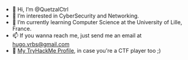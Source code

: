 - 👋 Hi, I’m @QuetzalCtrl
- 👀 I’m interested in CyberSecurity and Networking.
- 🌱 I’m currently learning Computer Science at the University of Lille, France.
- 📫 If you wanna reach me, just send me an email at hugo.vrbs@gmail.com
- 🤖 [My TryHackMe Profile](https://tryhackme.com/p/QuetzalCoatl), in case you're a CTF player too ;)
